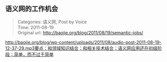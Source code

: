 语义网的工作机会
---
    
> Categories: 语义网, Post by Voice  
> Time: 2011-08-19  
> Original url: <http://baojie.org/blog/2011/08/19/semantic-jobs/>
    
  http://baojie.org/blog/wp-content/uploads/2011/08/audio-post-2011-08-19-12-37-29.mp3要点：和领域知识结合；和相关技术结合；语义网应用还在初级阶段；简单，而不过于简单     
    